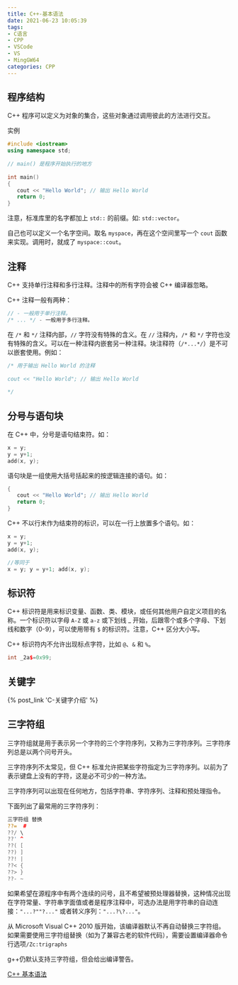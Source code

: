 ```yaml
---
title: C++-基本语法
date: 2021-06-23 10:05:39
tags:
- C语言
- CPP
- VSCode
- VS
- MingGW64
categories: CPP
---
```


## 程序结构

C++ 程序可以定义为对象的集合，这些对象通过调用彼此的方法进行交互。

实例

```cpp
#include <iostream>
using namespace std;
 
// main() 是程序开始执行的地方
 
int main()
{
   cout << "Hello World"; // 输出 Hello World
   return 0;
}
```

注意，标准库里的名字都加上 `std::` 的前缀。如: `std::vector`。

自己也可以定义一个名字空间。取名 `myspace`，再在这个空间里写一个 `cout` 函数来实现。调用时，就成了 `myspace::cout`。

<!--more-->
## 注释

C++ 支持单行注释和多行注释。注释中的所有字符会被 C++ 编译器忽略。

C++ 注释一般有两种：

```cpp
// - 一般用于单行注释。
/* ... */ - 一般用于多行注释。
```

在 `/*` 和 `*/` 注释内部，`//` 字符没有特殊的含义。在 `//` 注释内，`/*` 和 `*/` 字符也没有特殊的含义。可以在一种注释内嵌套另一种注释。块注释符（`/*...*/`）是不可以嵌套使用。例如：

```cpp
/* 用于输出 Hello World 的注释
 
cout << "Hello World"; // 输出 Hello World
 
*/
```

## 分号与语句块

在 C++ 中，分号是语句结束符。如：

```cpp
x = y;
y = y+1;
add(x, y);
```

语句块是一组使用大括号括起来的按逻辑连接的语句。如：

```cpp
{
   cout << "Hello World"; // 输出 Hello World
   return 0;
}
```

C++ 不以行末作为结束符的标识，可以在一行上放置多个语句。如：

```cpp
x = y;
y = y+1;
add(x, y);

//等同于
x = y; y = y+1; add(x, y);
```

## 标识符

C++ 标识符是用来标识变量、函数、类、模块，或任何其他用户自定义项目的名称。一个标识符以字母 `A-Z` 或 `a-z` 或下划线 _ 开始，后跟零个或多个字母、下划线和数字（0-9），可以使用带有 `$` 的标识符。注意，C++ 区分大小写。

C++ 标识符内不允许出现标点字符，比如 `@`、`&` 和 `%`。

```cpp
int _2a$=0x99;
```
## 关键字

{% post_link 'C-关键字介绍' %}

## 三字符组

三字符组就是用于表示另一个字符的三个字符序列，又称为三字符序列。三字符序列总是以两个问号开头。

三字符序列不太常见，但 C++ 标准允许把某些字符指定为三字符序列。以前为了表示键盘上没有的字符，这是必不可少的一种方法。

三字符序列可以出现在任何地方，包括字符串、字符序列、注释和预处理指令。

下面列出了最常用的三字符序列：

```cpp
三字符组 替换
??=	 #
??/	\
??'	^
??(	[
??)	]
??!	|
??<	{
??>	}
??-	~
```

如果希望在源程序中有两个连续的问号，且不希望被预处理器替换，这种情况出现在字符常量、字符串字面值或者是程序注释中，可选办法是用字符串的自动连接：`"...?""?..."` 或者转义序列：`"...?\?..."`。

从 Microsoft Visual C++ 2010 版开始，该编译器默认不再自动替换三字符组。如果需要使用三字符组替换（如为了兼容古老的软件代码），需要设置编译器命令行选项`/Zc:trigraphs`

g++仍默认支持三字符组，但会给出编译警告。

[C++ 基本语法](https://www.runoob.com/cplusplus/cpp-basic-syntax.html)